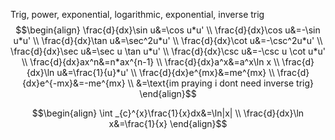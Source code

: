 Trig, power, exponential, logarithmic, exponential, inverse trig
$$\begin{align}
\frac{d}{dx}\sin u&=\cos u*u' \\
\frac{d}{dx}\cos u&=-\sin u*u' \\
\frac{d}{dx}\tan u&=\sec^2u*u' \\
\frac{d}{dx}\cot u&=-\csc^2u*u' \\
\frac{d}{dx}\sec u&=\sec u \tan u*u' \\
\frac{d}{dx}\csc u&=-\csc u \cot u*u' \\
\frac{d}{dx}ax^n&=n*ax^{n-1} \\
\frac{d}{dx}a^x&=a^x\ln x \\
\frac{d}{dx}\ln u&=\frac{1}{u}*u' \\
\frac{d}{dx}e^{mx}&=me^{mx} \\
\frac{d}{dx}e^{-mx}&=-me^{mx} \\
&=\text{im praying i dont need inverse trig}
\end{align}$$

$$\begin{align}
\int _{c}^{x}\frac{1}{x}dx&=\ln|x| \\
\frac{d}{dx}\ln x&=\frac{1}{x}
\end{align}$$
